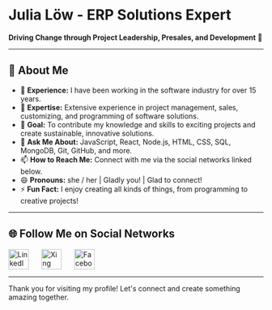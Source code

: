 # Julia Löw - ERP Solutions Expert 

**Driving Change through Project Leadership, Presales, and Development** 👋

---

## 🚀 About Me

- 🔭 **Experience:** I have been working in the software industry for over 15 years.
- 🌱 **Expertise:** Extensive experience in project management, sales, customizing, and programming of software solutions.
- 👯 **Goal:** To contribute my knowledge and skills to exciting projects and create sustainable, innovative solutions.
- 💬 **Ask Me About:** JavaScript, React, Node.js, HTML, CSS, SQL, MongoDB, Git, GitHub, and more.
- 📫 **How to Reach Me:** Connect with me via the social networks linked below.
- 😄 **Pronouns:** she / her | Gladly you! | Glad to connect!
- ⚡ **Fun Fact:** I enjoy creating all kinds of things, from programming to creative projects!

---

## 🌐 Follow Me on Social Networks

<div style="display: flex; gap: 25px;">
    <a href="https://www.linkedin.com/in/julia-löw" target="_blank">
        <img src="https://upload.wikimedia.org/wikipedia/commons/c/ca/LinkedIn_logo_initials.png" alt="LinkedIn" width="40"/>
    </a>
    <a href="https://www.xing.com/profile/Julia_Loew4" target="_blank">
        <img src="https://www.designenlassen.de/blog/wp-content/uploads/2024/03/Xing.png" alt="Xing" width="40"/>
    </a>
    <a href="https://www.facebook.com/JuliaLoew55" target="_blank">
        <img src="https://upload.wikimedia.org/wikipedia/commons/5/51/Facebook_f_logo_%282019%29.svg" alt="Facebook" width="40"/>
    </a>
</div>

---

Thank you for visiting my profile! Let's connect and create something amazing together.
